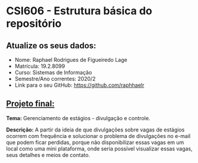 # **CSI606 - Estrutura básica do repositório**

## Atualize os seus dados:

- Nome: Raphael Rodrigues de Figueiredo Lage
- Matrícula: 19.2.8099
- Curso: Sistemas de Informação
- Semestre/Ano correntes: 2020/2
- Link para o seu GitHub: https://github.com/raphhaelr

## [Projeto final:](./Projeto/README.md) 

**Tema:** Gerenciamento de estágios - divulgação e controle.

**Descrição:** A partir da ideia de que divulgações sobre vagas de estágios ocorrem com frequência e solucionar o problema de divulgações no e-mail que podem ficar perdidas, porque não disponibilizar essas vagas em um local como uma mini plataforma, onde seria possível visualizar essas vagas, seus detalhes e meios de contato.

